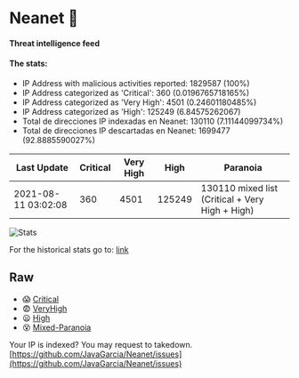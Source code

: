 # Neanet :hocho:
#### Threat intelligence feed
#### The stats:

- IP Address with malicious activities reported: 1829587 (100%)
- IP Address categorized as 'Critical':  360 (0.0196765718165%)
- IP Address categorized as 'Very High':  4501 (0.24601180485%)
- IP Address categorized as 'High':  125249 (6.84575262067)
- Total de direcciones IP indexadas en Neanet:  130110 (7.11144099734%)
- Total de direcciones IP descartadas en Neanet:  1699477 (92.8885590027%)

| Last Update | Critical | Very High | High | Paranoia |
| --- | --- | --- | --- | --- |
| 2021-08-11 03:02:08 | 360 | 4501 | 125249 | 130110 mixed list (Critical + Very High + High)|

![Stats](https://docs.google.com/spreadsheets/d/e/2PACX-1vSnaNMIXVabIpDJjufMlzH7poXnshF3mgd8Is1g9ytUEzVsP5my4Trn8f-xkoLLQ38xpL3HtmUexLo6/pubchart?oid=501124687&format=image)

For the historical stats go to: [link](/stats.csv)
## Raw
- :scream: [Critical](https://raw.githubusercontent.com/JavaGarcia/Neanet/master/blacklists/neanet_critical.txt)
- :fearful: [VeryHigh](https://raw.githubusercontent.com/JavaGarcia/Neanet/master/blacklists/neanet_veryHigh.txtt)
- :frowning: [High](https://raw.githubusercontent.com/JavaGarcia/Neanet/master/blacklists/neanet_high.txt)
- :dizzy_face: [Mixed-Paranoia](https://raw.githubusercontent.com/JavaGarcia/Neanet/master/blacklists/neanet_all.txt)


Your IP is indexed? You may request to takedown. [https://github.com/JavaGarcia/Neanet/issues](https://github.com/JavaGarcia/Neanet/issues)





































































































































































































































































































































































































































































































































































































































































































































































































































































































































































































































































































































































































































































































































































































































































































































































































































































































































































































































































































































































































































































































































































































































































































































































































































































































































































































































































































































































































































































































































































































































































































































































































































































































































































































































































































































































































































































































































































































































































































































































































































































































































































































































































































































































































































































































































































































































































































































































































































































































































































































































































































































































































































































































































































































































































































































































































































































































































































































































































































































































































































































































































































































































































































































































































































































































































































































































































































































































































































































































































































































































































































































































































































































































































































































































































































































































































































































































































































































































































































































































































































































































































































































































































































